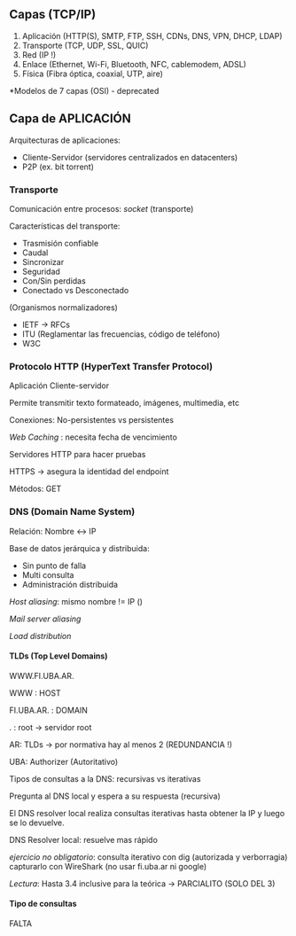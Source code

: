 
## Capas (TCP/IP)

1. Aplicación (HTTP(S), SMTP, FTP, SSH, CDNs, DNS, VPN, DHCP, LDAP)
2. Transporte (TCP, UDP, SSL, QUIC)
3. Red (IP !)
4. Enlace (Ethernet, Wi-Fi, Bluetooth, NFC, cablemodem, ADSL)
5. Física (Fibra óptica, coaxial, UTP, aire)


*Modelos de 7 capas (OSI) - deprecated


## Capa de APLICACIÓN

Arquitecturas de aplicaciones:
- Cliente-Servidor (servidores centralizados en datacenters)
- P2P (ex. bit torrent)

### Transporte

Comunicación entre procesos: _socket_ (transporte)

Características del transporte: 
- Trasmisión confiable
- Caudal
- Sincronizar 
- Seguridad 
- Con/Sin perdidas
- Conectado vs Desconectado 

(Organismos normalizadores)
- IETF -> RFCs
- ITU (Reglamentar las frecuencias, código de teléfono)
- W3C

### Protocolo HTTP (HyperText Transfer Protocol)

Aplicación Cliente-servidor

Permite transmitir texto formateado, imágenes, multimedia, etc

Conexiones: No-persistentes vs persistentes

_Web Caching_ : necesita fecha de vencimiento

Servidores HTTP para hacer pruebas

HTTPS -> asegura la identidad del endpoint

Métodos: GET 

### DNS (Domain Name System)

Relación: Nombre <-> IP 

Base de datos jerárquica y distribuida:
- Sin punto de falla
- Multi consulta
- Administración distribuida

_Host aliasing_: mismo nombre != IP ()

_Mail server aliasing_

_Load distribution_

#### TLDs (Top Level Domains)

WWW.FI.UBA.AR.

WWW : HOST

FI.UBA.AR. : DOMAIN

. : root -> servidor root

AR: TLDs -> por normativa hay al menos 2 (REDUNDANCIA !)

UBA: Authorizer (Autoritativo)

Tipos de consultas a la DNS: recursivas vs iterativas

Pregunta al DNS local y espera a su respuesta (recursiva)

El DNS resolver local realiza consultas iterativas hasta obtener la IP y luego se lo devuelve. 

DNS Resolver local: resuelve mas rápido

*ejercicio no obligatorio*: consulta iterativo con dig (autorizada y verborragia) capturarlo con WireShark (no usar fi.uba.ar ni google)

*Lectura*: Hasta 3.4 inclusive para la teórica -> PARCIALITO (SOLO DEL 3)

#### Tipo de consultas

FALTA





